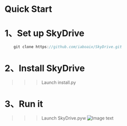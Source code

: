 Quick Start
===========
# 1、Set up SkyDrive

```java
    git clone https://github.com/iaboaix/SkyDrive.git
```
# 2、Install SkyDrive
>>>Launch install.py
# 3、Run it
>>>Launch SkyDrive.pyw
![Image text](https://github.com/iaboaix/SkyDrive/blob/master/pic.jpg)
